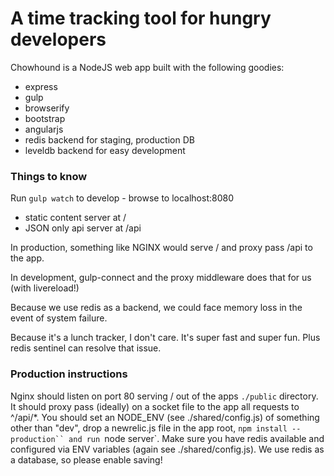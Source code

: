 A time tracking tool for hungry developers
==================

Chowhound is a NodeJS web app built with the following goodies:

- express
- gulp
- browserify
- bootstrap
- angularjs
- redis backend for staging, production DB
- leveldb backend for easy development

### Things to know

Run `gulp watch` to develop - browse to localhost:8080

- static content server at /
- JSON only api server at /api

In production, something like NGINX would serve / and proxy pass /api to the app.

In development, gulp-connect and the proxy middleware does that for us (with livereload!)

Because we use redis as a backend, we could face memory loss in the event of system failure.

Because it's a lunch tracker, I don't care. It's super fast and super fun. Plus redis sentinel can resolve that issue.

### Production instructions

Nginx should listen on port 80 serving / out of the apps `./public` directory. It should proxy pass (ideally) on a socket file to the app all requests to ^/api/*. You should set an NODE_ENV (see ./shared/config.js) of something other than "dev", drop a newrelic.js file in the app root, `npm install --production`` and run `node server`. Make sure you have redis available and configured via ENV variables (again see ./shared/config.js). We use redis as a database, so please enable saving!
